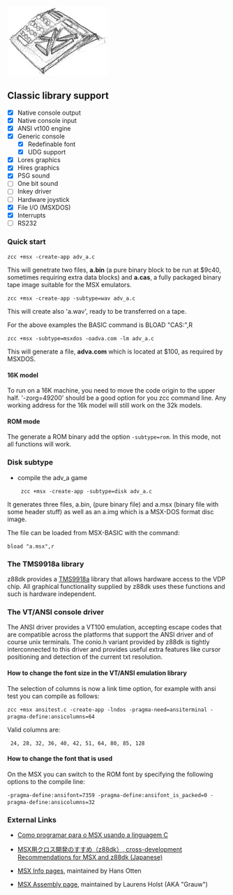 
![](images/platform/msx.jpg)

## Classic library support

* [x] Native console output
* [x] Native console input
* [x] ANSI vt100 engine
* [x] Generic console
    * [x] Redefinable font 
    * [x] UDG support
* [x] Lores graphics
* [x] Hires graphics
* [x] PSG sound
* [ ] One bit sound
* [ ] Inkey driver
* [ ] Hardware joystick
* [x] File I/O (MSXDOS)
* [x] Interrupts
* [ ] RS232

### Quick start

    zcc +msx -create-app adv_a.c

This will genetrate two files, **a.bin** (a pure binary block to be run at $9c40, sometimes requiring extra data blocks) and **a.cas**, a fully packaged binary tape image suitable for the MSX emulators.

    zcc +msx -create-app -subtype=wav adv_a.c

This will create also 'a.wav', ready to be transferred on a tape.

For the above examples the BASIC command is  BLOAD "CAS:",R


    zcc +msx -subtype=msxdos -oadva.com -lm adv_a.c

This will generate a file, **adva.com** which is located at $100, as required by MSXDOS.

#### 16K model
To run on a 16K machine, you need to move the code origin to the upper half.
'-zorg=49200' should be a good option for you zcc command line.  Any working address for the 16k model will still work on the 32k models.

#### ROM mode

The generate a ROM binary add the option `-subtype=rom`. In this mode, not all functions will work.

### Disk subtype

*  compile the adv_a game

        zcc +msx -create-app -subtype=disk adv_a.c

It generates three files, a.bin, (pure binary file) and a.msx (binary file with some header stuff) as well as an a.img which is a MSX-DOS format disc image.

The file can be loaded from MSX-BASIC with the command:

	bload "a.msx",r

### The TMS9918a library

z88dk provides a [TMS9918a](Classic-TMS9918) library that allows hardware access to the VDP chip. All graphical functionality supplied by z88dk uses these functions and such is hardware independent.

### The VT/ANSI console driver

The ANSI driver provides a VT100 emulation, accepting escape codes that are compatible across the platforms that support the ANSI driver and of course unix terminals.
The conio.h variant provided by z88dk is tightly interconnected to this driver and provides useful extra features like cursor positioning and detection of the current txt resolution.

#### How to change the font size in the VT/ANSI emulation library

The selection of columns is now a link time option, for example with ansi test you can compile as follows:

    zcc +msx ansitest.c -create-app -lndos -pragma-need=ansiterminal -pragma-define:ansicolumns=64

Valid columns are:

     24, 28, 32, 36, 40, 42, 51, 64, 80, 85, 128

#### How to change the font that is used

On the MSX you can switch to the ROM font by specifying the following options to the compile line:

    -pragma-define:ansifont=7359 -pragma-define:ansifont_is_packed=0 -pragma-define:ansicolumns=32


### External Links



*  [Como programar para o MSX usando a linguagem C](http://fernando-aires.blogspot.it/2012/05/como-programar-para-o-msx-usando.html)

*  [MSX用クロス開発のすすめ（z88dk）, cross-development Recommendations for MSX and z88dk (Japanese)](http://juangotoh.hatenablog.com/entry/2015/10/29/231107)

*  [MSX Info pages](http://msx.hansotten.com/), maintained by Hans Otten

*  [MSX Assembly page](http://map.grauw.nl/), maintained by Laurens Holst (AKA "Grauw")